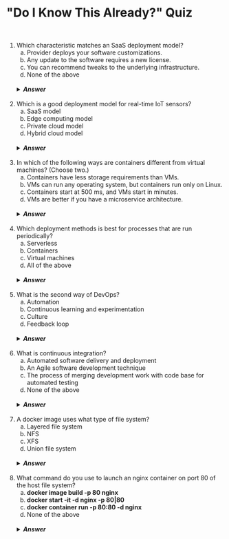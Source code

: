 #  "Do I Know This Already?" Quiz

&nbsp;

<ol>
    <li>Which characteristic matches an SaaS deployment model?
        <ol type="a">
            <li>Provider deploys your software customizations.
            <li>Any update to the software requires a new license.
            <li>You can recommend tweaks to the underlying infrastructure.
            <li>None of the above
        </ol>
        <br />
        <details>
            <summary><strong><em>Answer</em></strong></summary>
            D.  A SaaS provider offers software for use and maintains all aspects of it.  You may be allowed to customize parts of the software configuration, but typically you are not allowed to change anything regarding how the software functions.
        </details>
    <br>
    <li>Which is a good deployment model for real-time IoT sensors?
        <ol type="a">
            <li>SaaS model
            <li>Edge computing model
            <li>Private cloud model
            <li>Hybrid cloud model
        </ol>
        <br />
        <details>
            <summary><strong><em>Answer</em></strong></summary>
            B.  IoT is heavily reliant on sensors detecting and responding to events in real time.  The edge computing model allows for centralized control of IoT sensors and real-time response because computing capabilities are closer to the sensor.
        </details>
    <br>
    <li>In which of the following ways are containers different from virtual machines?  (Choose two.)
        <ol type="a">
            <li>Containers have less storage requirements than VMs.
            <li>VMs can run any operating system, but containers run only on Linux.
            <li>Containers start at 500 ms, and VMs start in minutes.
            <li>VMs are better if you have a microservice architecture.
        </ol>
        <br />
        <details>
            <summary><strong><em>Answer</em></strong></summary>
            A, C.  Containers differ from virtual machines in that they are lighter (fewer resources used in storage), and they can start as fast as an application (500 ms), whereas a virtual machine requires the guest operating system to boot so it takes more time to start.
        </details>
    <br>
    <li>Which deployment methods is best for processes that are run periodically?
        <ol type="a">
            <li>Serverless
            <li>Containers
            <li>Virtual machines
            <li>All of the above
        </ol>
        <br />
        <details>
            <summary><strong><em>Answer</em></strong></summary>
            A.  Serverless deployment is great for applications that process data periodically but not designed for continuous use.
        </details>
    <br>
    <li>What is the second way of DevOps?
        <ol type="a">
            <li>Automation
            <li>Continuous learning and experimentation
            <li>Culture
            <li>Feedback loop
        </ol>
        <br />
        <details>
            <summary><strong><em>Answer</em></strong></summary>
            D.  The second way of DevOps is the feedback loop for continuous improvement.
        </details>
    <br>
    <li>What is continuous integration?
        <ol type="a">
            <li>Automated software delivery and deployment
            <li>An Agile software development technique
            <li>The process of merging development work with code base for automated testing
            <li>None of the above
        </ol>
        <br />
        <details>
            <summary><strong><em>Answer</em></strong></summary>
            C.  Continuous integration refers to the merging of development work with a shared code base to facilitate automatic testing and software building.
        </details>
    <br>
    <li>A docker image uses what type of file system?
        <ol type="a">
            <li>Layered file system
            <li>NFS
            <li>XFS
            <li>Union file system
        </ol>
        <br />
        <details>
            <summary><strong><em>Answer</em></strong></summary>
            D.  Docker natively uses the union file system for container construction.
        </details>
    <br>
    <li>What command do you use to launch an nginx container on port 80 of the host file system?
        <ol type="a">
            <li><b>docker image build -p 80 nginx</b>
            <li><b>docker start -it -d nginx -p 80|80</b>
            <li><b>docker container run -p 80:80 -d nginx</b>
            <li>None of the above
        </ol>
        <br />
        <details>
            <summary><strong><em>Answer</em></strong></summary>
            C.  To launch an nginx container on port 80, you run the command <strong>docker container run -p 80:80 -d nginx</strong>.
        </details>
</ol>